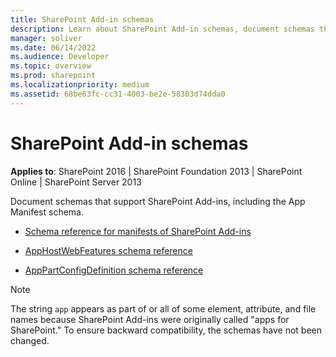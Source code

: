 ```yaml
---
title: SharePoint Add-in schemas
description: Learn about SharePoint Add-in schemas, document schemas that support SharePoint Add-ins, including the App Manifest schema.
manager: soliver
ms.date: 06/14/2022
ms.audience: Developer
ms.topic: overview
ms.prod: sharepoint
ms.localizationpriority: medium
ms.assetid: 68be63fc-cc31-4003-be2e-58303d74dda0
---
```


# SharePoint Add-in schemas

**Applies to**: SharePoint 2016 | SharePoint Foundation 2013 | SharePoint Online | SharePoint Server 2013

Document schemas that support SharePoint Add-ins, including the App Manifest schema.

- [Schema reference for manifests of SharePoint Add-ins](schema-reference-for-manifests-of-sharepoint-add-ins.md)

- [AppHostWebFeatures schema reference](apphostwebfeatures-schema-reference.md)

- [AppPartConfigDefinition schema reference](apppartconfigdefinition-schema-reference.md)

> [!NOTE] 
> The string `app` appears as part of or all of some element, attribute, and file names because SharePoint Add-ins were originally called "apps for SharePoint." To ensure backward compatibility, the schemas have not been changed.







